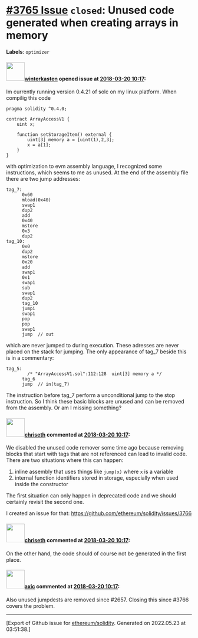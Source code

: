 # [\#3765 Issue](https://github.com/ethereum/solidity/issues/3765) `closed`: Unused code generated when creating arrays in memory
**Labels**: `optimizer`


#### <img src="https://avatars.githubusercontent.com/u/8171794?v=4" width="50">[winterkasten](https://github.com/winterkasten) opened issue at [2018-03-20 10:17](https://github.com/ethereum/solidity/issues/3765):

Im currently running version 0.4.21 of solc on my linux platform. When compilig this code 
```solidity
pragma solidity ^0.4.0;

contract ArrayAccessV1 {
    uint x;

    function setStorageItem() external {
        uint[3] memory a = [uint(1),2,3];
        x = a[1];
    }
}
```
with optimization to evm assembly language, I recognized some instructions, which seems to me as unused. At the end of the assembly file there are two jump addresses:
```
tag_7:
      0x60
      mload(0x40)
      swap1
      dup2
      add
      0x40 
      mstore
      0x3
      dup2
tag_10:
      0x0
      dup2
      mstore
      0x20
      add
      swap1
      0x1
      swap1
      sub
      swap1
      dup2
      tag_10
      jumpi
      swap1
      pop
      pop
      swap1
      jump	// out
```
which are never jumped to during execution. These adresses are never placed on the stack for jumping. The only appearance of tag_7 beside this is in a commentary:
```
tag_5:
        /* "ArrayAccessV1.sol":112:128  uint[3] memory a */
      tag_6
      jump	// in(tag_7)
```
The instruction before tag_7 perform a unconditional jump to the stop instruction. So I think these basic blocks are unused and can be removed from the assembly. Or am I missing something?

#### <img src="https://avatars.githubusercontent.com/u/9073706?v=4" width="50">[chriseth](https://github.com/chriseth) commented at [2018-03-20 10:17](https://github.com/ethereum/solidity/issues/3765#issuecomment-374597861):

We disabled the unused code remover some time ago because removing blocks that start with tags that are not referenced can lead to invalid code. There are two situations where this can happen:

1. inline assembly that uses things like `jump(x)` where `x` is a variable
2. internal function identifiers stored in storage, especially when used inside the constructor

The first situation can only happen in deprecated code and we should certainly revisit the second one.

I created an issue for that: https://github.com/ethereum/solidity/issues/3766

#### <img src="https://avatars.githubusercontent.com/u/9073706?v=4" width="50">[chriseth](https://github.com/chriseth) commented at [2018-03-20 10:17](https://github.com/ethereum/solidity/issues/3765#issuecomment-374606429):

On the other hand, the code should of course not be generated in the first place.

#### <img src="https://avatars.githubusercontent.com/u/20340?v=4" width="50">[axic](https://github.com/axic) commented at [2018-03-20 10:17](https://github.com/ethereum/solidity/issues/3765#issuecomment-719796691):

Also unused jumpdests are removed since #2657. Closing this since #3766 covers the problem.


-------------------------------------------------------------------------------



[Export of Github issue for [ethereum/solidity](https://github.com/ethereum/solidity). Generated on 2022.05.23 at 03:51:38.]
